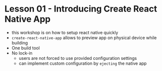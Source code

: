 # Lesson 01 - Introducing Create React Native App

- this workshop is on how to setup react native quickly
- `create-react-native-app` allows to preview app on physical device while building
- One build tool
- No lock-in
    - users are not forced to use provided configuration settings
    - can implement custom configuration by `ejecting` the native app